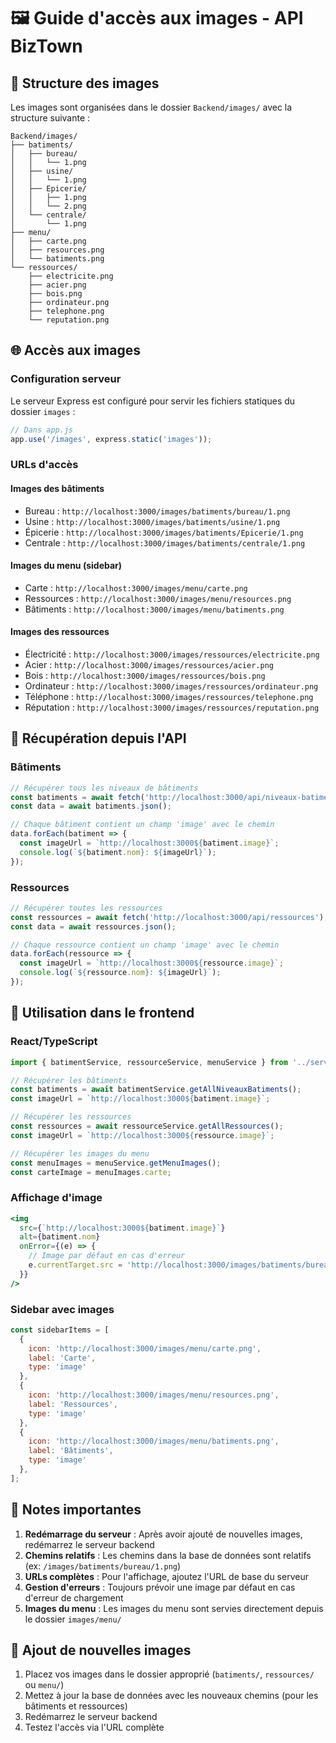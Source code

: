# 🖼️ Guide d'accès aux images - API BizTown

## 📁 Structure des images

Les images sont organisées dans le dossier `Backend/images/` avec la structure suivante :

```
Backend/images/
├── batiments/
│   ├── bureau/
│   │   └── 1.png
│   ├── usine/
│   │   └── 1.png
│   ├── Epicerie/
│   │   ├── 1.png
│   │   └── 2.png
│   └── centrale/
│       └── 1.png
├── menu/
│   ├── carte.png
│   ├── resources.png
│   └── batiments.png
└── ressources/
    ├── electricite.png
    ├── acier.png
    ├── bois.png
    ├── ordinateur.png
    ├── telephone.png
    └── reputation.png
```

## 🌐 Accès aux images

### Configuration serveur
Le serveur Express est configuré pour servir les fichiers statiques du dossier `images` :

```javascript
// Dans app.js
app.use('/images', express.static('images'));
```

### URLs d'accès

#### Images des bâtiments
- Bureau : `http://localhost:3000/images/batiments/bureau/1.png`
- Usine : `http://localhost:3000/images/batiments/usine/1.png`
- Épicerie : `http://localhost:3000/images/batiments/Epicerie/1.png`
- Centrale : `http://localhost:3000/images/batiments/centrale/1.png`

#### Images du menu (sidebar)
- Carte : `http://localhost:3000/images/menu/carte.png`
- Ressources : `http://localhost:3000/images/menu/resources.png`
- Bâtiments : `http://localhost:3000/images/menu/batiments.png`

#### Images des ressources
- Électricité : `http://localhost:3000/images/ressources/electricite.png`
- Acier : `http://localhost:3000/images/ressources/acier.png`
- Bois : `http://localhost:3000/images/ressources/bois.png`
- Ordinateur : `http://localhost:3000/images/ressources/ordinateur.png`
- Téléphone : `http://localhost:3000/images/ressources/telephone.png`
- Réputation : `http://localhost:3000/images/ressources/reputation.png`

## 🔄 Récupération depuis l'API

### Bâtiments
```javascript
// Récupérer tous les niveaux de bâtiments
const batiments = await fetch('http://localhost:3000/api/niveaux-batiments');
const data = await batiments.json();

// Chaque bâtiment contient un champ 'image' avec le chemin
data.forEach(batiment => {
  const imageUrl = `http://localhost:3000${batiment.image}`;
  console.log(`${batiment.nom}: ${imageUrl}`);
});
```

### Ressources
```javascript
// Récupérer toutes les ressources
const ressources = await fetch('http://localhost:3000/api/ressources');
const data = await ressources.json();

// Chaque ressource contient un champ 'image' avec le chemin
data.forEach(ressource => {
  const imageUrl = `http://localhost:3000${ressource.image}`;
  console.log(`${ressource.nom}: ${imageUrl}`);
});
```

## 🎯 Utilisation dans le frontend

### React/TypeScript
```typescript
import { batimentService, ressourceService, menuService } from '../services/api';

// Récupérer les bâtiments
const batiments = await batimentService.getAllNiveauxBatiments();
const imageUrl = `http://localhost:3000${batiment.image}`;

// Récupérer les ressources
const ressources = await ressourceService.getAllRessources();
const imageUrl = `http://localhost:3000${ressource.image}`;

// Récupérer les images du menu
const menuImages = menuService.getMenuImages();
const carteImage = menuImages.carte;
```

### Affichage d'image
```jsx
<img 
  src={`http://localhost:3000${batiment.image}`}
  alt={batiment.nom}
  onError={(e) => {
    // Image par défaut en cas d'erreur
    e.currentTarget.src = 'http://localhost:3000/images/batiments/bureau/1.png';
  }}
/>
```

### Sidebar avec images
```jsx
const sidebarItems = [
  { 
    icon: 'http://localhost:3000/images/menu/carte.png', 
    label: 'Carte',
    type: 'image'
  },
  { 
    icon: 'http://localhost:3000/images/menu/resources.png', 
    label: 'Ressources',
    type: 'image'
  },
  { 
    icon: 'http://localhost:3000/images/menu/batiments.png', 
    label: 'Bâtiments',
    type: 'image'
  },
];
```

## 📝 Notes importantes

1. **Redémarrage du serveur** : Après avoir ajouté de nouvelles images, redémarrez le serveur backend
2. **Chemins relatifs** : Les chemins dans la base de données sont relatifs (ex: `/images/batiments/bureau/1.png`)
3. **URLs complètes** : Pour l'affichage, ajoutez l'URL de base du serveur
4. **Gestion d'erreurs** : Toujours prévoir une image par défaut en cas d'erreur de chargement
5. **Images du menu** : Les images du menu sont servies directement depuis le dossier `images/menu/`

## 🚀 Ajout de nouvelles images

1. Placez vos images dans le dossier approprié (`batiments/`, `ressources/` ou `menu/`)
2. Mettez à jour la base de données avec les nouveaux chemins (pour les bâtiments et ressources)
3. Redémarrez le serveur backend
4. Testez l'accès via l'URL complète 